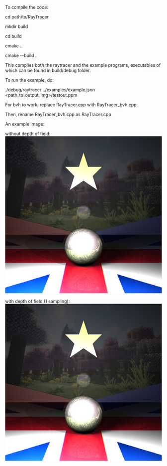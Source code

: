 To compile the code:

cd path/to/RayTracer

mkdir build

cd build

cmake ..

cmake --build .

This compiles both the raytracer and the example programs, executables of which can be found in build/debug folder.

To run the example, do:

./debug/raytracer ../examples/example.json <path_to_output_img>/testout.ppm

For bvh to work, replace RayTracer.cpp with RayTracer_bvh.cpp.

Then, rename RayTracer_bvh.cpp as RayTracer.cpp

An example image:

without depth of field:
![alt text](https://github.com/Zspirates96/RayTracer/blob/main/final_no_dof.jpg?raw=true)

with depth of field (1 sampling):
![alt text](https://github.com/Zspirates96/RayTracer/blob/main/final.jpg?raw=true)
